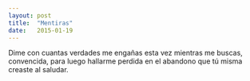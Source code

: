 ```yaml
---
layout: post
title:  "Mentiras"
date:   2015-01-19
---
```


Dime con cuantas verdades 
me engañas esta vez
mientras me buscas, 
convencida, 
para luego hallarme perdida
en el abandono que tú misma
creaste al saludar.
